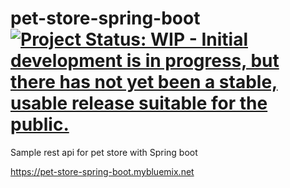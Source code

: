 # pet-store-spring-boot [![Project Status: WIP - Initial development is in progress, but there has not yet been a stable, usable release suitable for the public.](http://www.repostatus.org/badges/latest/wip.svg)](http://www.repostatus.org/#wip)

Sample rest api for pet store with Spring boot

https://pet-store-spring-boot.mybluemix.net
